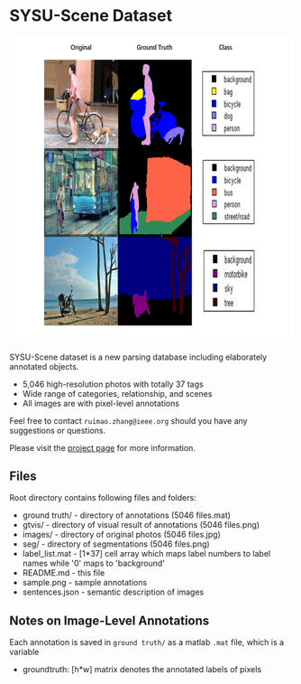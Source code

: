 SYSU-Scene Dataset
=================================
![SYSU-Scene example](https://github.com/ruixuejianfei/SYSU-Scene/blob/master/sample.png)

SYSU-Scene dataset is a new parsing database including elaborately annotated objects.

  - 5,046 high-resolution photos with totally 37 tags
  - Wide range of categories, relationship, and scenes
  - All images are with pixel-level annotations

Feel free to contact `ruimao.zhang@ieee.org` should you have any suggestions or questions.

Please visit the [project page](http://hcp.sysu.edu.cn/sysu-scenes/) for more information.

Files
-----
Root directory contains following files and folders:
  - ground truth/               - directory of annotations (5046 files.mat)
  - gtvis/                      - directory of visual result of annotations (5046 files.png)
  - images/                     - directory of original photos (5046 files.jpg)
  - seg/                        - directory of segmentations (5046 files.png)
  - label_list.mat              - [1*37] cell array which maps label numbers to label names while '0' maps to 'background'
  - README.md                   - this file
  - sample.png                  - sample annotations
  - sentences.json              - semantic description of images

Notes on Image-Level Annotations
--------------------------------
Each annotation is saved in `ground truth/` as a matlab `.mat` file, which is a variable
- groundtruth: [h*w] matrix denotes the annotated labels of pixels

```

